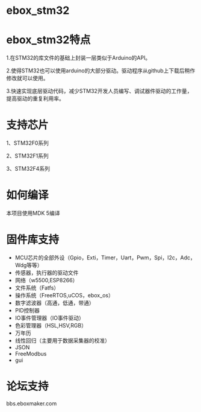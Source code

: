 # ebox_stm32
# ebox_stm32特点
1.在STM32的库文件的基础上封装一层类似于Arduino的API。

2.使得STM32也可以使用arduino的大部分驱动。驱动程序从github上下载后稍作修改就可以使用。

3.快速实现底层驱动代码，减少STM32开发人员编写、调试器件驱动的工作量，提高驱动的重复利用率。

# 支持芯片

1、STM32F0系列

2、STM32F1系列

3、STM32F4系列

# 如何编译
本项目使用MDK 5编译

# 固件库支持

* MCU芯片的全部外设（Gpio，Exti，Timer，Uart，Pwm，Spi，I2c，Adc，Wdg等等）
* 传感器，执行器的驱动文件
* 网络（w5500,ESP8266）
* 文件系统（Fatfs）
* 操作系统（FreeRTOS,uCOS，ebox_os）
* 数字滤波器（高通，低通，带通）
* PID控制器
* IO事件管理器（IO事件驱动）
* 色彩管理器（HSL,HSV,RGB）
* 万年历
* 线性回归（主要用于数据采集器的校准）
* JSON
* FreeModbus
* gui



# 论坛支持
bbs.eboxmaker.com
